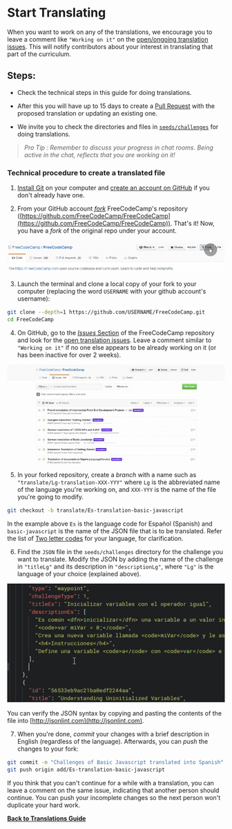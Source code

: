 # Start Translating

When you want to work on any of the translations, we encourage you to leave a comment like `"Working on it"` on the [open/ongoing translation issues](https://github.com/FreeCodeCamp/FreeCodeCamp/issues?q=is%3Aissue+is%3Aopen+label%3Atranslation). This will notify contributors about your interest in translating that part of the curriculum.

## Steps:

- Check the technical steps in this guide for doing translations.

- After this you will have up to 15 days to create a [Pull Request](FreeCodeCamp-Guide-Pull-Request) with the proposed translation or updating an existing one.

- We invite you to check the directories and files in  [`seeds/challenges`](https://github.com/FreeCodeCamp/FreeCodeCamp/tree/staging/seed/challenges) for doing translations.

> _Pro Tip : Remember to discuss your progress in chat rooms. Being active in the chat, reflects that you are working on it!_

### Technical procedure to create a translated file

 1. [Install Git](https://www.git-scm.com/) on your computer and [create an account on GitHub](https://github.com/join) if you don't already have one.

 2. From your GitHub account [_fork_](https://help.github.com/articles/fork-a-repo) FreeCodeCamp's repository ([https://github.com/FreeCodeCamp/FreeCodeCamp](https://github.com/FreeCodeCamp/FreeCodeCamp)). That's it! Now, you have a _fork_ of the original repo under your account.

 ![Forking Free Code Camp's Repository](./images/Translations-Guide/Forking-FreeCodeCamp.gif)

 3. Launch the terminal and clone a local copy of your fork to your computer (replacing the word `USERNAME` with your github account's username):

 ```sh
 git clone --depth=1 https://github.com/USERNAME/FreeCodeCamp.git
 cd FreeCodeCamp
 ```

 4. On GitHub, go to the [_Issues_ Section](https://github.com/FreeCodeCamp/FreeCodeCamp/issues) of the FreeCodeCamp repository and look for the [open translation issues](https://github.com/FreeCodeCamp/FreeCodeCamp/issues?q=is%3Aissue+is%3Aopen+label%3Atranslation). Leave a comment similar to `"Working on it"` if no one else appears to be already working on it (or has been inactive for over 2 weeks).

 ![Leaving a comment on a translation issue](./images/Translations-Guide/ScreenShot_IssueCommenting.gif)

 5. In your forked repository, create a _branch_ with a name such as `"translate/Lg-translation-XXX-YYY"` where `Lg` is the abbreviated name of the language you're working on, and `XXX-YYY` is the name of the file you're going to modify.

 ```sh
 git checkout -b translate/Es-translation-basic-javascript
 ```

 In the example above `Es` is the language code for Español (Spanish) and `basic-javascript` is the name of the JSON file that is to be translated. Refer the list of [Two letter codes](https://en.wikipedia.org/wiki/List_of_ISO_639-1_codes) for your language, for clarification.

 6. Find the `JSON` file in the `seeds/challenges` directory for the challenge you want to translate. Modify the JSON by adding the name of the challenge in `"titleLg"` and its description in `"descriptionLg"`, where `"Lg"` is the language of your choice (explained above).

 ![Modifying Challenge JSON](./images/Translations-Guide/Editing_JSON.gif)

 You can verify the JSON syntax by copying and pasting the contents of the file into [http://jsonlint.com](http://jsonlint.com).

 7. When you're done, _commit_ your changes with a brief description in English (regardless of the language). Afterwards, you can _push_ the changes to your fork:

 ```sh
 git commit -m "Challenges of Basic Javascript translated into Spanish" seed/challenges/basic-javascript.json
 git push origin add/Es-translation-basic-javascript
 ```

If you think that you can't continue for a while with a translation, you can leave a comment on the same issue, indicating that another person should continue. You can push your incomplete changes so the next person won't duplicate your hard work.

[**Back to Translations Guide**](Translation-Guide)

